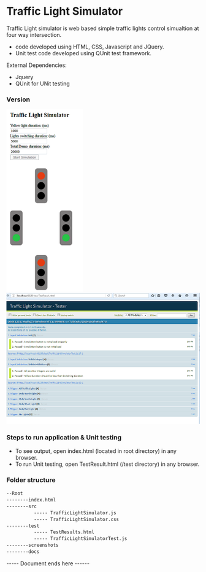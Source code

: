 # Traffic Light Simulator

Traffic Light simulator is web based simple traffic lights control simualtion at four way intersection.

  - code developed using HTML, CSS, Javascript and JQuery.
  - Unit test code developed using QUnit test framework.

External Dependencies:
  - Jquery
  - QUnit for UNit testing

### Version
<img src="./screenshots/trafficLightsOutput.png" width="200">
<img src="./screenshots/UNitTestResults.png" width="600">


### Steps to run application & Unit testing

* To see output, open index.html (located in root directory) in any browser.
* To run Unit testing, open TestResult.html (/test directory) in any browser.
### Folder structure



```sh
--Root
--------index.html
--------src
          ----- TrafficLightSimulator.js
          ----- TrafficLightSimulator.css
--------test
          ----- TestResults.html
          ----- TrafficLightSimulatorTest.js
--------screenshots
--------docs
```
----- Document ends here ------


